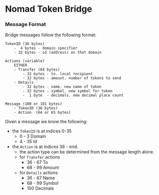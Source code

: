 # Nomad Token Bridge

### Message Format

Bridge messages follow the following format:

```
TokenID (36 bytes)
    -  4 bytes - domain specifier
    - 32 bytes - id (address) on that domain

Actions (variable)
    EITHER
    - Transfer (64 bytes)
        - 32 bytes - to. local recipient
        - 32 bytes - amount. number of tokens to send
    - Details
        - 32 bytes - name. new name of token
        - 32 bytes - symbol. new symbol for token
        -  1 byte  - decimals. new decimal place count

Message (100 or 101 bytes)
    - TokenID (36 bytes)
    - Action  (64 or 65 bytes)
```

Given a message we know the following:

- the `TokenID` is at indices 0-35
  - 0 - 3 Domain
  - 4 - 35 Id
- the `Action` is at indices 36 - end.
  - the action type can be determined from the message length alone.
  - for `Transfer` actions
    - 36 - 67 To
    - 68 - 99 Amount
  - for `Details` actions
    - 36 - 67 Name
    - 68 - 99 Symbol
    - 100 Decimals
